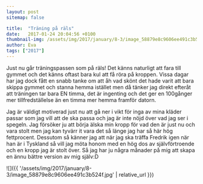 ```yaml
---
layout: post
sitemap: false

title:  "Träning på räls"
date:   2017-01-24 20:04:56 +0100
thumbnail-img: /assets/img/2017/january/8-3/image_58879e8c9606ee491c3b524f.jpg
author: Eva
tags: ["2017"]
---
```


Just nu går träningspassen som på räls! Det känns naturligt att fara till gymmet och det känns oftast bara kul att få röra på kroppen. Vissa dagar har jag dock fått en snabb tanke om att åh vad skönt det hade varit att bara skippa gymmet och stanna hemma istället men då tänker jag direkt efteråt att träningen tar bara EN timma, det är ingenting och det ger en 100gånger mer tillfredställelse än en timma mer hemma framför datorn. 

Jag är väldigt motiverad just nu att gå ner i vikt för inga av mina kläder passar som jag vill att de ska passa och jag är inte nöjd över vad jag ser i spegeln. Jag försöker ju att börja älska min kropp för vad den är just nu och vara stolt men jag kan tyvärr it vara det så länge jag har så här hög fettprocent. Dessutom så känner jag att när jag ska träffa Fredrik igen när han är i Tyskland så vill jag möta honom med en hög dos av självförtroende och en kropp jag är stolt över. Så jag har ju några månader på mig att skapa en ännu bättre version av mig själv:D

![]({{ '/assets/img/2017/january/8-3/image_58879e8c9606ee491c3b524f.jpg'  | relative_url }})

